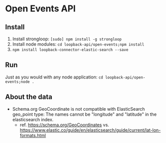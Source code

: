 # Open Events API 

## Install

1. Install strongloop: `[sudo] npm install -g strongloop`
2. Install node modules: `cd loopback-api/open-events;npm install`
3. `npm install loopback-connector-elastic-search --save`

## Run

Just as you would with any node application: 
`cd loopback-api/open-events;node .`


## About the data

* Schema.org GeoCoordinate is not compatible with ElasticSearch geo_point type: The names cannot be "longitude" and "latitude" in the elasticsearch index. 
  * ref. https://schema.org/GeoCoordinates vs. https://www.elastic.co/guide/en/elasticsearch/guide/current/lat-lon-formats.html


